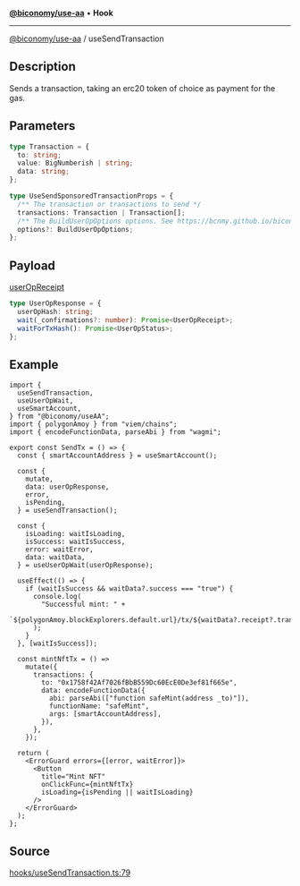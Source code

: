[**@biconomy/use-aa**](./index.md) • **Hook**

---

[@biconomy/use-aa](./index.md) / useSendTransaction

## Description

Sends a transaction, taking an erc20 token of choice as payment for the gas.

## Parameters

```ts
type Transaction = {
  to: string;
  value: BigNumberish | string;
  data: string;
};

type UseSendSponsoredTransactionProps = {
  /** The transaction or transactions to send */
  transactions: Transaction | Transaction[];
  /** The BuildUserOpOptions options. See https://bcnmy.github.io/biconomy-client-sdk/types/BuildUserOpOptions.html for further detail */
  options?: BuildUserOpOptions;
};
```

## Payload

[userOpReceipt](../../Bundler/api/get-useroperation-receipt#response)

```ts
type UserOpResponse = {
  userOpHash: string;
  wait(_confirmations?: number): Promise<UserOpReceipt>;
  waitForTxHash(): Promise<UserOpStatus>;
};
```

## Example

```tsx
import {
  useSendTransaction,
  useUserOpWait,
  useSmartAccount,
} from "@biconomy/useAA";
import { polygonAmoy } from "viem/chains";
import { encodeFunctionData, parseAbi } from "wagmi";

export const SendTx = () => {
  const { smartAccountAddress } = useSmartAccount();

  const {
    mutate,
    data: userOpResponse,
    error,
    isPending,
  } = useSendTransaction();

  const {
    isLoading: waitIsLoading,
    isSuccess: waitIsSuccess,
    error: waitError,
    data: waitData,
  } = useUserOpWait(userOpResponse);

  useEffect(() => {
    if (waitIsSuccess && waitData?.success === "true") {
      console.log(
        "Successful mint: " +
          `${polygonAmoy.blockExplorers.default.url}/tx/${waitData?.receipt?.transactionHash}`
      );
    }
  }, [waitIsSuccess]);

  const mintNftTx = () =>
    mutate({
      transactions: {
        to: "0x1758f42Af7026fBbB559Dc60EcE0De3ef81f665e",
        data: encodeFunctionData({
          abi: parseAbi(["function safeMint(address _to)"]),
          functionName: "safeMint",
          args: [smartAccountAddress],
        }),
      },
    });

  return (
    <ErrorGuard errors={[error, waitError]}>
      <Button
        title="Mint NFT"
        onClickFunc={mintNftTx}
        isLoading={isPending || waitIsLoading}
      />
    </ErrorGuard>
  );
};
```

## Source

[hooks/useSendTransaction.ts:79](https://github.com/bcnmy/useAA/blob/main/src/hooks/useSendTransaction.ts#L79)
